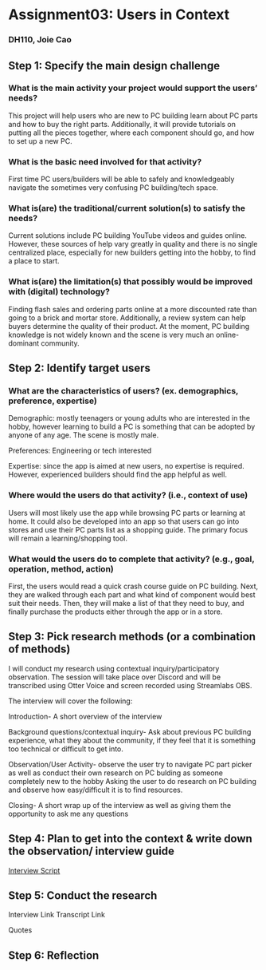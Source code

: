 # Assignment03: Users in Context 
### DH110, Joie Cao

## Step 1: Specify the main design challenge
### What is the main activity your project would support the users’ needs?
This project will help users who are new to PC building learn about PC parts and how to buy the right parts. Additionally, it will provide tutorials on putting all the pieces together, where each component should go, and how to set up a new PC. 

### What is the basic need involved for that activity? 
First time PC users/builders will be able to safely and knowledgeably navigate the sometimes very confusing PC building/tech space. 

### What is(are) the traditional/current solution(s) to satisfy the needs?
Current solutions include PC building YouTube videos and guides online. However, these sources of help vary greatly in quality and there is no single centralized place, especially for new builders getting into the hobby, to find a place to start. 

### What is(are) the limitation(s) that possibly would be improved with (digital) technology?
Finding flash sales and ordering parts online at a more discounted rate than going to a brick and mortar store. Additionally, a review system can help buyers determine the quality of their product. At the moment, PC building knowledge is not widely known and the scene is very much an online-dominant community. 

## Step 2: Identify target users
### What are the characteristics of users? (ex. demographics, preference, expertise) 
Demographic: mostly teenagers or young adults who are interested in the hobby, however learning to build a PC is something that can be adopted by anyone of any age. The scene is mostly male. 

Preferences: Engineering or tech interested

Expertise: since the app is aimed at new users, no expertise is required. However, experienced builders should find the app helpful as well. 

### Where would the users do that activity? (i.e., context of use)
Users will most likely use the app while browsing PC parts or learning at home. It could also be developed into an app so that users can go into stores and use their PC parts list as a shopping guide. The primary focus will remain a learning/shopping tool. 

### What would the users do to complete that activity? (e.g., goal, operation, method, action)
First, the users would read a quick crash course guide on PC building. Next, they are walked through each part and what kind of component would best suit their needs. Then, they will make a list of that they need to buy, and finally purchase the products either through the app or in a store. 

## Step 3: Pick research methods (or a combination of methods) 
I will conduct my research using contextual inquiry/participatory observation. The session will take place over Discord and will be transcribed using Otter Voice and screen recorded using Streamlabs OBS. 

The interview will cover the following: 

Introduction- A short overview of the interview 

Background questions/contextual inquiry- Ask about previous PC building experience, what they about the community, if they feel that it is something too technical or difficult to get into. 

Observation/User Activity- observe the user try to navigate PC part picker as well as conduct their own research on PC bulding as someone completely new to the hobby 
Asking the user to do research on PC building and observe how easy/difficult it is to find resources. 

Closing- A short wrap up of the interview as well as giving them the opportunity to ask me any questions 

## Step 4: Plan to get into the context & write down the observation/ interview guide 
[Interview Script](https://docs.google.com/document/d/1xmNEjj3Y_JK2kVyb3irpWhDprFh2awhz2SL9DJT4X0Q/edit?usp=sharing)

## Step 5: Conduct the research
Interview Link
Transcript Link

Quotes

## Step 6: Reflection

